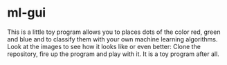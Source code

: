 # ml-gui
This is a little toy program allows you to places dots of the color red, green and blue and to classify them with your own machine learning algorithms. Look at the images to see how it looks like or even better: Clone the repository, fire up the program and play with it. It is a toy program after all.



